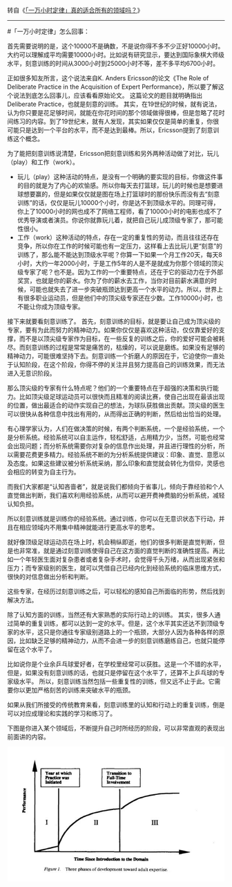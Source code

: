 转自《[「一万小时定律」真的适合所有的领域吗？](https://www.zhihu.com/question/21655527/answer/44515153)》

----

#「一万小时定律」怎么回事：

首先需要说明的是，这个10000不是确数，不是说你得不多不少正好10000小时。大约可以理解成平均需要10000小时。比如说有研究显示，要达到国际象棋大师级水平，刻意训练的时间从3000小时到25000小时不等，差不多平均6700小时。

正如很多知友所言，这个说法来自K. Anders Ericsson的论文《The Role of Deliberate Practice in the Acquisition of Expert Performance》，所以要了解这个说法到底怎么回事儿，应该看看原始论文。
这篇论文的题目就明确指出Deliberate Practice，也就是刻意的训练。
其实，在19世纪的时候，就有说法，认为你只要是花足够时间，就能在你花时间的那个领域做得很棒，但是忽略了花时间练习的内容。到了19世纪末，就有人发现，其实如果仅仅是简单的重复，你很可能只是达到一个平台的水平，而不是达到最棒。所以，Ericsson提到了刻意训练这个概念。

为了能把刻意训练说清楚，Ericsson把刻意训练和另外两种活动做了对比，玩儿（play）和工作（work）。

- 玩儿（play）这种活动的特点，是没有一个明确的要实现的目标，你做这件事的目的就是为了内心的欢愉感。所以你每天去打篮球，玩儿的时候也是想要进球想要赢的，但是如果仅仅就是图在场上打篮球时的那份快乐而没有去“刻意训练”的话，仅仅是玩儿10000个小时，你是达不到顶级水平的。同理可得，你上了10000小时的网也成不了网络工程师，看了10000小时的电影也成不了优秀导演或者演员。你说你就靠玩儿着，就把自己玩儿成顶级专家了，那可能性很小。
- 工作（work）这种活动的特点，存在一定的重复性的劳动，而且往往还存在竞争，所以你在工作的时候可能也有一定压力，这样看上去比玩儿更“刻意”的训练了，那么能不能达到顶级水平呢？你算一下如果一个月工作20天，每天8小时，大约一年2000小时，于是工作5年的人是不是就成为你那个领域的顶尖级专家了呢？也不是。因为工作的一个重要特点，还在于它的驱动力在于外部奖赏，也就是你的薪水。你为了你的薪水去工作，当你对目前薪水满意的时候，可能也就失去了进一步突破瓶颈达到更高一个水平的动力。所以，世界上有很多职业运动员，但是他们中的顶尖级专家还在少数。工作10000小时，也不能让你成为顶级专家。

接下来就要看刻意训练了。
首先，刻意训练的目标，就是要让自己成为顶尖级的专家，要有为此而努力的精神动力。如果你仅仅是喜欢这种活动，仅仅靠爱好的支撑，而不是以顶尖级专家作为目标，在一些反复的训练之后，你的爱好可能会被耗尽。而刻意训练的过程是常常是痛苦的，枯燥的，可以说是磨练。如果没有足够的精神动力，可能很难坚持下去。刻意训练一个折磨人的原因在于，它迫使你一直处于认知阶段，在这个阶段，你得不停的关注并且努力提高自己的训练效果，而无法进入无意识阶段。

那么顶尖级的专家有什么特点呢？他们的一个重要特点在于超强的决策和执行能力。比如顶尖级足球运动员可以很快而且精准的阅读比赛，使自己出现在最该出现的位置，做出最适合的动作实现自己的想法，为球队获胜做出贡献。顶尖级的医生可以很快从各种信息中找出有用的，从而得出正确的判断，然后给出恰当的处理。

有心理学家认为，人们在做决策的时候，有两个判断系统，一个是经验系统，一个是分析系统。经验系统可以自主运作，轻松舒适，占用精力少，当然，可能也经常会出现问题；而分析系统需要你对复杂的信息作出处理，并且进行理性的分析，所以需要花费更多精力。经验系统不断的为分析系统提供建议：印象、直觉、意愿以及态度。如果这些建议被分析系统采纳，那么印象和直觉就会转化为信仰，灵感也会相应的转变为自主行为。

而我们大家都是“认知吝啬者”，就是说我们都倾向于省事儿，倾向于靠经验和个人直觉做出判断，我们喜欢利用经验系统，从而可以避开费神费脑的分析系统，减轻认知负担。

所以刻意训练就是训练你的经验系统。通过训练，你可以在无意识状态下行动，并且在相应领域内不用集中精神就能进行更高水平的思考。

就好像顶级足球运动员在场上时，机会稍纵即逝，他们的很多判断是直觉判断，但是也非常准，就是通过刻意训练使得自己在这方面的直觉判断的准确性提高。再比如一个年轻医生面对复杂患者或者复杂手术时，会觉得千头万绪，从而出现紧张和压力；而专家级别的医生，就可以凭借自己已经内化到经验系统的临床思维方式，很快的对信息做出分析和判断。

这些专家，在经历过刻意训练之后，可以轻松的感知自己所面临的形势，然后找到解决方法。

除了认知方面的训练，当然还有大家熟悉的实际行动上的训练。
其实，很多人通过简单的重复训练，都可以达到一定的水平。但是，这个水平其实还达不到顶级专家的水平，这只是你通往专家级别道路上的一个瓶颈，大部分人因为各种各样的原因，比如缺乏足够的精神动力，从而不会进一步的刻意训练磨练自己，也就只能停留在这个水平了。

比如说你是个业余乒乓球爱好者，在学校里经常可以获胜。这是一个不错的水平，但是，如果没有刻意训练的话，也就只是停留在这个水平了，还算不上乒乓球的专家级水平。
所以，刻意训练当然包括一些重复性的训练，但又远不止于此。它需要你以更加严格刻苦的训练来突破水平的瓶颈。

如果从我们所接受的传统教育来看，刻意训练里的认知和行动上的重复训练，倒是可以对应成理论和实践的学习和练习了。

下图是你进入某个领域后，不断提升自己时所经历的阶段，可以非常直观的表现出前面讲的内容。

![](https://raw.githubusercontent.com/937447974/Blog/master/Resources/2016012801.jpg)